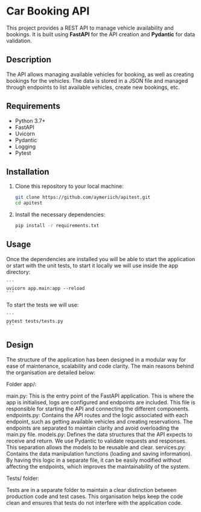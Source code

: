 # Car Booking API

This project provides a REST API to manage vehicle availability and bookings. It is built using **FastAPI** for the API creation and **Pydantic** for data validation.

## Description

The API allows managing available vehicles for booking, as well as creating bookings for the vehicles. The data is stored in a JSON file and managed through endpoints to list available vehicles, create new bookings, etc.

## Requirements

- Python 3.7+
- FastAPI
- Uvicorn
- Pydantic
- Logging
- Pytest

## Installation

1. Clone this repository to your local machine:

    ```bash
    git clone https://github.com/aymeriich/apitest.git
    cd apitest
    ```

2. Install the necessary dependencies:

    ```bash
    pip install -r requirements.txt
    ```

## Usage

Once the dependencies are installed you will be able to start the application or start with the unit tests, to start it locally we will use inside the app directory:

    ```
    uvicorn app.main:app --reload
    ```

To start the tests we will use:

    ```
    pytest tests/tests.py
    ```

## Design 

The structure of the application has been designed in a modular way for ease of maintenance, scalability and code clarity. The main reasons behind the organisation are detailed below:

Folder app/:

main.py: This is the entry point of the FastAPI application. This is where the app is initialised, logs are configured and endpoints are included. This file is responsible for starting the API and connecting the different components.
endpoints.py: Contains the API routes and the logic associated with each endpoint, such as getting available vehicles and creating reservations. The endpoints are separated to maintain clarity and avoid overloading the main.py file.
models.py: Defines the data structures that the API expects to receive and return. We use Pydantic to validate requests and responses. This separation allows the models to be reusable and clear.
services.py: Contains the data manipulation functions (loading and saving information). By having this logic in a separate file, it can be easily modified without affecting the endpoints, which improves the maintainability of the system.

Tests/ folder:

Tests are in a separate folder to maintain a clear distinction between production code and test cases. This organisation helps keep the code clean and ensures that tests do not interfere with the application code.



